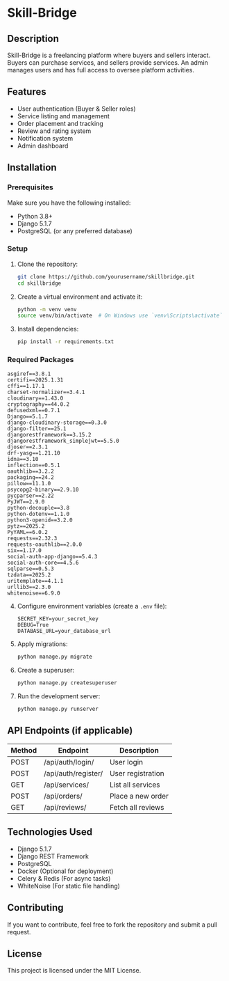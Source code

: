 # Skill-Bridge

## Description
Skill-Bridge is a freelancing platform where buyers and sellers interact. Buyers can purchase services, and sellers provide services. An admin manages users and has full access to oversee platform activities.

## Features
- User authentication (Buyer & Seller roles)
- Service listing and management
- Order placement and tracking
- Review and rating system
- Notification system
- Admin dashboard

## Installation

### Prerequisites
Make sure you have the following installed:
- Python 3.8+
- Django 5.1.7
- PostgreSQL (or any preferred database)

### Setup
1. Clone the repository:
   ```bash
   git clone https://github.com/yourusername/skillbridge.git
   cd skillbridge
   ```
2. Create a virtual environment and activate it:
   ```bash
   python -m venv venv
   source venv/bin/activate  # On Windows use `venv\Scripts\activate`
   ```
3. Install dependencies:
   ```bash
   pip install -r requirements.txt
   ```

### Required Packages
```
asgiref==3.8.1
certifi==2025.1.31
cffi==1.17.1
charset-normalizer==3.4.1
cloudinary==1.43.0
cryptography==44.0.2
defusedxml==0.7.1
Django==5.1.7
django-cloudinary-storage==0.3.0
django-filter==25.1
djangorestframework==3.15.2
djangorestframework_simplejwt==5.5.0
djoser==2.3.1
drf-yasg==1.21.10
idna==3.10
inflection==0.5.1
oauthlib==3.2.2
packaging==24.2
pillow==11.1.0
psycopg2-binary==2.9.10
pycparser==2.22
PyJWT==2.9.0
python-decouple==3.8
python-dotenv==1.1.0
python3-openid==3.2.0
pytz==2025.2
PyYAML==6.0.2
requests==2.32.3
requests-oauthlib==2.0.0
six==1.17.0
social-auth-app-django==5.4.3
social-auth-core==4.5.6
sqlparse==0.5.3
tzdata==2025.2
uritemplate==4.1.1
urllib3==2.3.0
whitenoise==6.9.0
```

4. Configure environment variables (create a `.env` file):
   ```
   SECRET_KEY=your_secret_key
   DEBUG=True
   DATABASE_URL=your_database_url
   ```
5. Apply migrations:
   ```bash
   python manage.py migrate
   ```
6. Create a superuser:
   ```bash
   python manage.py createsuperuser
   ```
7. Run the development server:
   ```bash
   python manage.py runserver
   ```

## API Endpoints (if applicable)
| Method | Endpoint            | Description              |
|--------|---------------------|--------------------------|
| POST   | /api/auth/login/    | User login              |
| POST   | /api/auth/register/ | User registration       |
| GET    | /api/services/      | List all services       |
| POST   | /api/orders/        | Place a new order       |
| GET    | /api/reviews/       | Fetch all reviews       |

## Technologies Used
- Django 5.1.7
- Django REST Framework
- PostgreSQL
- Docker (Optional for deployment)
- Celery & Redis (For async tasks)
- WhiteNoise (For static file handling)

## Contributing
If you want to contribute, feel free to fork the repository and submit a pull request.

## License
This project is licensed under the MIT License.

